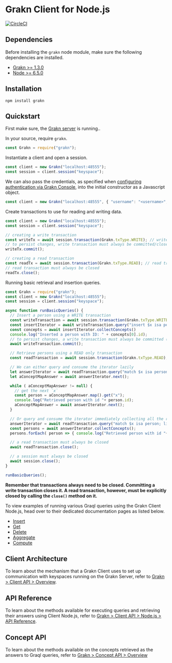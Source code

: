 # Grakn Client for Node.js

[![CircleCI](https://circleci.com/gh/graknlabs/client-nodejs/tree/master.svg?style=shield)](https://circleci.com/gh/graknlabs/client-nodejs/tree/master)

## Dependencies
Before installing the `grakn` node module, make sure the following dependencies are installed.

- [Grakn >= 1.3.0](https://github.com/graknlabs/grakn/releases)
- [Node >= 6.5.0](https://nodejs.org/en/download/)

## Installation
```
npm install grakn
```

## Quickstart
First make sure, the [Grakn server](http://dev.grakn.ai/docs/running-grakn/install-and-run#start-the-grakn-server) is running..

In your source, require `grakn`.

```javascript
const Grakn = require("grakn");
```

Instantiate a client and open a session.

```javascript
const client = new Grakn("localhost:48555");
const session = client.session("keyspace");
```

We can also pass the credentials, as specified when [configuring authentication via Grakn Console](http://dev.grakn.ai/docs/management/users), into the initial constructor as a Javascript object.

```javascript
const client = new Grakn("localhost:48555", { "username": "<username>", "password": "<password>" });
```

Create transactions to use for reading and writing data.

```javascript
const client = new Grakn("localhost:48555");
const session = client.session("keyspace");

// creating a write transaction
const writeTx = await session.transaction(Grakn.txType.WRITE); // write transaction is open
// to persist changes, write transaction must always be committed/closed
writeTx.commit();

// creating a read transaction
const readTx = await session.transaction(Grakn.txType.READ); // read transaction is open
// read transaction must always be closed
readTx.close();
```

Running basic retrieval and insertion queries.

```javascript
const Grakn = require("grakn");
const client = new Grakn("localhost:48555");
const session = client.session("keyspace");

async function runBasicQueries() {
  // Insert a person using a WRITE transaction
  const writeTransaction = await session.transaction(Grakn.txType.WRITE);
  const insertIterator = await writeTransaction.query("insert $x isa person;");
  const concepts = await insertIterator.collectConcepts()
  console.log("Inserted a person with ID: " + concepts[0].id);
  // to persist changes, a write transaction must always be committed (closed)
  await writeTransaction.commit();

  // Retrieve persons using a READ only transaction
  const readTransaction = await session.transaction(Grakn.txType.READ);

  // We can either query and consume the iterator lazily
  let answerIterator = await readTransaction.query("match $x isa person; limit 10; get;");
  let aConceptMapAnswer = await answerIterator.next();

  while ( aConceptMapAnswer != null) {
    // get the next `x`
    const person = aConceptMapAnswer.map().get("x");
    console.log("Retrieved person with id "+ person.id);
    aConceptMapAnswer = await answerIterator.next();
  }

  // Or query and consume the iterator immediately collecting all the results
  answerIterator = await readTransaction.query("match $x isa person; limit 10; get;");
  const persons = await answerIterator.collectConcepts();
  persons.forEach( person => { console.log("Retrieved person with id "+ person.id) });

  // a read transaction must always be closed
  await readTransaction.close();

  // a session must always be closed
  await session.close();
}

runBasicQueries();
```

**Remember that transactions always need to be closed. Committing a write transaction closes it. A read transaction, however, must be explicitly closed by calling the `close()` method on it.**

To view examples of running various Graql queries using the Grakn Client Node.js, head over to their dedicated documentation pages as listed below.

- [Insert](http://dev.grakn.ai/docs/query/insert-query)
- [Get](http://dev.grakn.ai/docs/query/get-query)
- [Delete](http://dev.grakn.ai/docs/query/delete-query)
- [Aggregate](http://dev.grakn.ai/docs/query/aggregate-query)
- [Compute](http://dev.grakn.ai/docs/query/compute-query)

## Client Architecture
To learn about the mechanism that a Grakn Client uses to set up communication with keyspaces running on the Grakn Server, refer to [Grakn > Client API > Overview](http://dev.grakn.ai/docs/client-api/overview).

## API Reference
To learn about the methods available for executing queries and retrieving their answers using Client Node.js, refer to [Grakn > Client API > Node.js > API Reference](http://dev.grakn.ai/docs/client-api/nodejs#api-reference).

## Concept API
To learn about the methods available on the concepts retrieved as the answers to Graql queries, refer to [Grakn > Concept API > Overview](http://dev.grakn.ai/docs/concept-api/overview)
